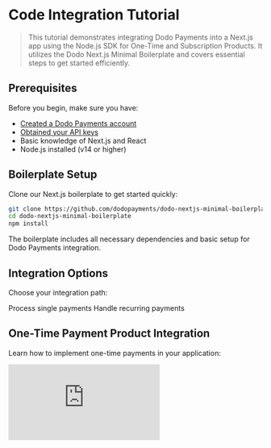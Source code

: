# Code Integration Tutorial

> This tutorial demonstrates integrating Dodo Payments into a Next.js app using the Node.js SDK for One-Time and Subscription Products. It utilizes the Dodo Next.js Minimal Boilerplate and covers essential steps to get started efficiently.

## Prerequisites

Before you begin, make sure you have:

- [Created a Dodo Payments account](/quickstart)
- [Obtained your API keys](/api-reference/introduction#authentication)
- Basic knowledge of Next.js and React
- Node.js installed (v14 or higher)

## Boilerplate Setup

Clone our Next.js boilerplate to get started quickly:

```bash theme={null}
git clone https://github.com/dodopayments/dodo-nextjs-minimal-boilerplate
cd dodo-nextjs-minimal-boilerplate
npm install
```

<Note>
  The boilerplate includes all necessary dependencies and basic setup for Dodo Payments integration.
</Note>

## Integration Options

Choose your integration path:

<CardGroup cols={2}>
  <Card title="One-Time Payments" icon="credit-card" href="#one-time-payment-product-integration">
    Process single payments
  </Card>

  <Card title="Subscriptions" icon="repeat" href="#subscription-payment-product-integration">
    Handle recurring payments
  </Card>
</CardGroup>

## One-Time Payment Product Integration

Learn how to implement one-time payments in your application:

<iframe className="w-full aspect-video rounded-md" src="https://www.youtube.com/embed/3igzmVkVDbY" title="One-Time Payment Integration | Dodo Payments" frameBorder="0" allow="accelerometer; autoplay; clipboard-write; encrypted-media; gyroscope; picture-in-picture" allowFullScreen />

### Key Steps

<Steps>
  1. [Initialize the SDK](/developer-resources/dodo-payments-sdks#initialization)
  2. [Create a product](/api-reference/products/post-products)
  3. [Generate a payment link](/api-reference/payments/post-payments)
  4. [Handle webhooks](/developer-resources/webhooks/intents/payment)
</Steps>

## Subscription Payment Product Integration

Learn how to implement subscription payments:

<iframe className="w-full aspect-video rounded-md" src="https://www.youtube.com/embed/rj62ral2rek" title="Subscription Integration | Dodo Payments" frameBorder="0" allow="accelerometer; autoplay; clipboard-write; encrypted-media; gyroscope; picture-in-picture" allowFullScreen />

### Key Steps

<Steps>
  1. [Initialize the SDK](/developer-resources/dodo-payments-sdks#initialization)
  2. [Create a subscription product](/api-reference/products/post-products)
  3. [Create a subscription](/api-reference/subscriptions/post-subscriptions)
  4. [Handle subscription webhooks](/developer-resources/webhooks/intents/subscription)
</Steps>

## Webhook Integration

Set up webhooks to handle asynchronous events:

```typescript theme={null}
import { verifyWebhookSignature } from '@dodopayments/node';

export default async function handler(req, res) {
  const signature = req.headers['dodo-signature'];
  const payload = req.body;

  try {
    verifyWebhookSignature({
      payload,
      signature,
      secret: process.env.WEBHOOK_SECRET,
    });

    // Handle webhook event
    switch (payload.type) {
      case 'payment.succeeded':
        // Handle successful payment
        break;
      case 'subscription.created':
        // Handle new subscription
        break;
      // ... handle other events
    }

    res.status(200).json({ received: true });
  } catch (err) {
    res.status(400).json({ error: 'Invalid signature' });
  }
}
```

## Testing

Before going live:

1. Use [test API keys](/miscellaneous/test-mode-vs-live-mode)
2. Test with [test card numbers](/miscellaneous/testing-process)
3. Verify webhook handling
4. Test error scenarios

## Common Integration Issues

- [Handling failed payments](/api-reference/technical-faqs#failed-payments)
- [Webhook timeouts](/api-reference/technical-faqs#webhook-timeouts)
- [Authentication errors](/api-reference/technical-faqs#authentication-errors)

## Next Steps

<CardGroup cols={2}>
  <Card title="API Reference" icon="code" href="/api-reference/payments/get-payments">
    Explore all available endpoints
  </Card>

  <Card title="SDKs" icon="box" href="/developer-resources/dodo-payments-sdks">
    View SDK documentation
  </Card>

  <Card title="Webhooks" icon="bell" href="/developer-resources/webhooks/intents/webhook-events-guide">
    Learn about webhook events
  </Card>

  <Card title="Testing" icon="vial" href="/miscellaneous/testing-process">
    Test your integration
  </Card>
</CardGroup>

## Need Help?

- Join our [Developer Community](https://community.dodopayments.com)
- Check our [Technical FAQs](/api-reference/technical-faqs)
- Contact [Developer Support](/miscellaneous/help-support)
